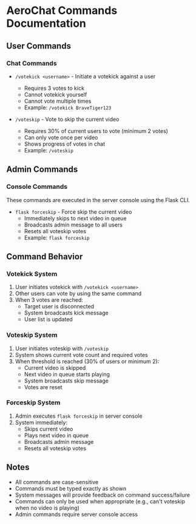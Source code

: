 # AeroChat Commands Documentation

## User Commands

### Chat Commands
- `/votekick <username>` - Initiate a votekick against a user
  - Requires 3 votes to kick
  - Cannot votekick yourself
  - Cannot vote multiple times
  - Example: `/votekick BraveTiger123`

- `/voteskip` - Vote to skip the current video
  - Requires 30% of current users to vote (minimum 2 votes)
  - Can only vote once per video
  - Shows progress of votes in chat
  - Example: `/voteskip`

## Admin Commands

### Console Commands
These commands are executed in the server console using the Flask CLI.

- `flask forceskip` - Force skip the current video
  - Immediately skips to next video in queue
  - Broadcasts admin message to all users
  - Resets all voteskip votes
  - Example: `flask forceskip`

## Command Behavior

### Votekick System
1. User initiates votekick with `/votekick <username>`
2. Other users can vote by using the same command
3. When 3 votes are reached:
   - Target user is disconnected
   - System broadcasts kick message
   - User list is updated

### Voteskip System
1. User initiates voteskip with `/voteskip`
2. System shows current vote count and required votes
3. When threshold is reached (30% of users or minimum 2):
   - Current video is skipped
   - Next video in queue starts playing
   - System broadcasts skip message
   - Votes are reset

### Forceskip System
1. Admin executes `flask forceskip` in server console
2. System immediately:
   - Skips current video
   - Plays next video in queue
   - Broadcasts admin message
   - Resets all voteskip votes

## Notes
- All commands are case-sensitive
- Commands must be typed exactly as shown
- System messages will provide feedback on command success/failure
- Commands can only be used when appropriate (e.g., can't voteskip when no video is playing)
- Admin commands require server console access 